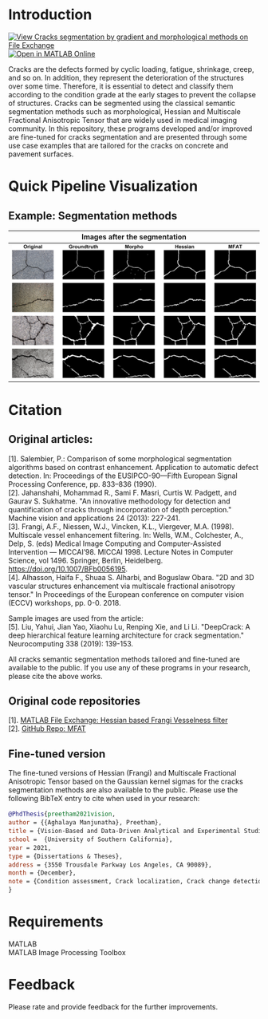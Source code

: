 # Introduction
[![View Cracks segmentation by gradient and morphological methods on File Exchange](https://www.mathworks.com/matlabcentral/images/matlab-file-exchange.svg)](https://www.mathworks.com/matlabcentral/fileexchange/178519-cracks-segmentation-by-gradient-and-morphological-methods) [![Open in MATLAB Online](https://www.mathworks.com/images/responsive/global/open-in-matlab-online.svg)](https://matlab.mathworks.com/open/github/v1?repo=preethamam/Cracks-Segmentation-Methods-Gradient-Morphological)

Cracks are the defects formed by cyclic loading, fatigue, shrinkage, creep, and so on. In addition, they represent the deterioration of the structures over some time. Therefore, it is essential to detect and classify them according to the condition grade at the early stages to prevent the collapse of structures. Cracks can be segmented using the classical semantic segmentation methods such as morphological, Hessian and Multiscale Fractional Anisotropic Tensor that are widely used in medical imaging community. In this repository, these programs developed and/or improved are fine-tuned for cracks segmentation and are presented through some use case examples that are tailored for the cracks on concrete and pavement surfaces.

# Quick Pipeline Visualization
## Example: Segmentation methods
| Images after the segmentation |
| ------------- |
| ![](assets/crack_segmentation.png) |

# Citation
## Original articles:
[1]. Salembier, P.: Comparison of some morphological segmentation algorithms based on contrast enhancement. Application to automatic defect detection. In: Proceedings of the EUSIPCO-90—Fifth European Signal Processing Conference, pp. 833–836 (1990). <br />
[2]. Jahanshahi, Mohammad R., Sami F. Masri, Curtis W. Padgett, and Gaurav S. Sukhatme. "An innovative methodology for detection and quantification of cracks through incorporation of depth perception." Machine vision and applications 24 (2013): 227-241. <br />
[3]. Frangi, A.F., Niessen, W.J., Vincken, K.L., Viergever, M.A. (1998). Multiscale vessel enhancement filtering. In: Wells, W.M., Colchester, A., Delp, S. (eds) Medical Image Computing and Computer-Assisted Intervention — MICCAI’98. MICCAI 1998. Lecture Notes in Computer Science, vol 1496. Springer, Berlin, Heidelberg. https://doi.org/10.1007/BFb0056195. <br />
[4]. Alhasson, Haifa F., Shuaa S. Alharbi, and Boguslaw Obara. "2D and 3D vascular structures enhancement via multiscale fractional anisotropy tensor." In Proceedings of the European conference on computer vision (ECCV) workshops, pp. 0-0. 2018.

Sample images are used from the article: <br />
[5]. Liu, Yahui, Jian Yao, Xiaohu Lu, Renping Xie, and Li Li. "DeepCrack: A deep hierarchical feature learning architecture for crack segmentation." Neurocomputing 338 (2019): 139-153.

All cracks semantic segmentation methods tailored and fine-tuned are available to the public. If you use any of these programs in your research, please cite the above works.

## Original code repositories
[1]. [MATLAB File Exchange: Hessian based Frangi Vesselness filter](https://www.mathworks.com/matlabcentral/fileexchange/24409-hessian-based-frangi-vesselness-filter) <br />
[2]. [GitHub Repo: MFAT](https://github.com/Haifafh/MFAT)

## Fine-tuned version
The fine-tuned versions of Hessian (Frangi) and Multiscale Fractional Anisotropic Tensor based on the Gaussian kernel sigmas for the cracks segmentation methods are also available to the public. Please use the following BibTeX entry to cite when used in your research:
```bibtex
@PhdThesis{preetham2021vision,
author = {{Aghalaya Manjunatha}, Preetham},
title = {Vision-Based and Data-Driven Analytical and Experimental Studies into Condition Assessment and Change Detection of Evolving Civil, Mechanical and Aerospace Infrastructures},
school =  {University of Southern California},
year = 2021,
type = {Dissertations & Theses},
address = {3550 Trousdale Parkway Los Angeles, CA 90089},
month = {December},
note = {Condition assessment, Crack localization, Crack change detection, Synthetic crack generation, Sewer pipe condition assessment, Mechanical systems defect detection and quantification}
}
```

# Requirements
MATLAB <br />
MATLAB Image Processing Toolbox

# Feedback
Please rate and provide feedback for the further improvements.
